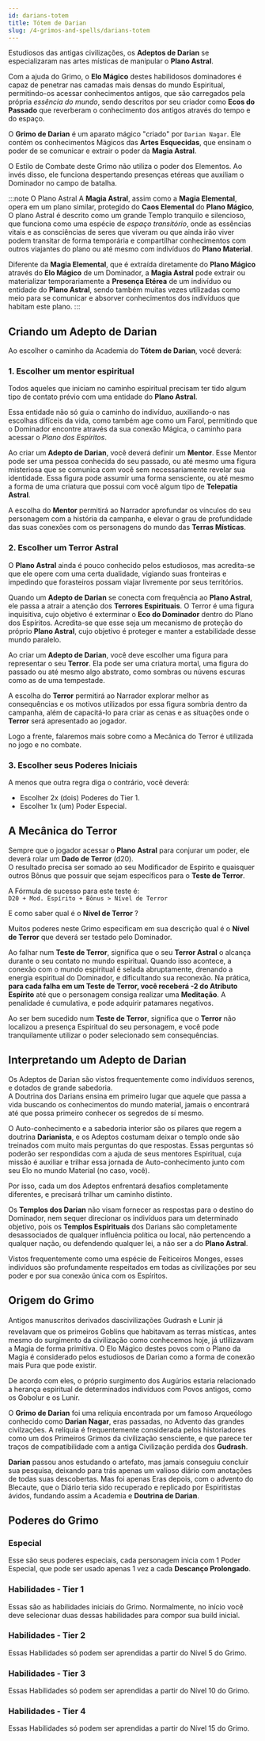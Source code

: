 ```yaml
---
id: darians-totem
title: Tótem de Darian
slug: /4-grimos-and-spells/darians-totem
---
```


Estudiosos das antigas civilizações, os **Adeptos de Darian** se especializaram nas artes místicas de manipular o **Plano Astral**.

Com a ajuda do Grimo, o **Elo Mágico** destes habilidosos dominadores é capaz de penetrar nas camadas mais densas do mundo Espiritual, permitindo-os acessar conhecimentos antigos, que são carregados pela própria *essência do mundo*, sendo descritos por seu criador como **Ecos do Passado** que reverberam o conhecimento dos antigos através do tempo e do espaço.

O **Grimo de Darian** é um aparato mágico "criado" por `Darian Nagar`. Ele contém os conhecimentos Mágicos das **Artes Esquecidas**, que ensinam o poder de se comunicar e extrair o poder da **Magia Astral**.

O Estilo de Combate deste Grimo não utiliza o poder dos Elementos. Ao invés disso, ele funciona despertando presenças etéreas que auxiliam o Dominador no campo de batalha.

:::note O Plano Astral
A **Magia Astral**, assim como a **Magia Elemental**, opera em um plano similar, protegido do **Caos Elemental** do **Plano Mágico**, O plano Astral é descrito como um grande Templo tranquilo e silencioso, que funciona como uma espécie de *espaço transitório*, onde as essências vitais e as consciências de seres que viveram ou que ainda irão viver podem transitar de forma temporária e compartilhar conhecimentos com outros viajantes do plano ou até mesmo com indivíduos do **Plano Material**.

Diferente da **Magia Elemental**, que é extraída diretamente do **Plano Mágico** através do **Elo Mágico** de um Dominador, a **Magia Astral** pode extrair ou materializar temporariamente a **Presença Etérea** de um indivíduo ou entidade do **Plano Astral**, sendo também muitas vezes utilizadas como meio para se comunicar e absorver conhecimentos dos indivíduos que habitam este plano.
:::

## Criando um Adepto de Darian

Ao escolher o caminho da Academia do **Tótem de Darian**, você deverá:

### 1. Escolher um mentor espiritual

Todos aqueles que iniciam no caminho espiritual precisam ter tido algum tipo de contato prévio com uma entidade do **Plano Astral**.

Essa entidade não só guia o caminho do indivíduo, auxiliando-o nas escolhas difíceis da vida, como também age como um Farol, permitindo que o Dominador encontre através da sua conexão Mágica, o caminho para acessar o *Plano dos Espíritos*.

Ao criar um **Adepto de Darian**, você deverá definir um **Mentor**. Esse Mentor pode ser uma pessoa conhecida do seu passado, ou até mesmo uma figura misteriosa que se comunica com você sem necessariamente revelar sua identidade. Essa figura pode assumir uma forma sensciente, ou até mesmo a forma de uma criatura que possui com você algum tipo de **Telepatia Astral**.

A escolha do **Mentor** permitirá ao Narrador aprofundar os vínculos do seu personagem com a história da campanha, e elevar o grau de profundidade das suas conexões com os personagens do mundo das **Terras Místicas**.

### 2. Escolher um Terror Astral

O **Plano Astral** ainda é pouco conhecido pelos estudiosos, mas acredita-se que ele opere com uma certa dualidade, vigiando suas fronteiras e impedindo que forasteiros possam viajar livremente por seus territórios.

Quando um **Adepto de Darian** se conecta com frequência ao **Plano Astral**, ele passa a atrair a atenção dos **Terrores Espirituais**. O Terror é uma figura inquisitiva, cujo objetivo é exterminar o **Eco do Dominador** dentro do Plano dos Espíritos. Acredita-se que esse seja um mecanismo de proteção do próprio **Plano Astral**, cujo objetivo é proteger e manter a estabilidade desse mundo paralelo.

Ao criar um **Adepto de Darian**, você deve escolher uma figura para representar o seu **Terror**. Ela pode ser uma criatura mortal, uma figura do passado ou até mesmo algo abstrato, como sombras ou núvens escuras como as de uma tempestade.

A escolha do **Terror** permitirá ao Narrador explorar melhor as consequências e os motivos utilizados por essa figura sombria dentro da campanha, além de capacitá-lo para criar as cenas e as situações onde o **Terror** será apresentado ao jogador.

Logo a frente, falaremos mais sobre como a Mecânica do Terror é utilizada no jogo e no combate.

### 3. Escolher seus Poderes Iniciais

A menos que outra regra diga o contrário, você deverá:

- Escolher 2x (dois) Poderes do Tier 1.
- Escolher 1x (um) Poder Especial.

## A Mecânica do Terror

Sempre que o jogador acessar o **Plano Astral** para conjurar um poder, ele deverá rolar um **Dado de Terror** (d20).<br/>
O resultado precisa ser somado ao seu Modificador de Espírito e quaisquer outros Bônus que possuir que sejam específicos para o **Teste de Terror**.

A Fórmula de sucesso para este teste é:<br/>
```D20 + Mod. Espírito + Bônus > Nível de Terror```

E como saber qual é o **Nível de Terror** ?

Muitos poderes neste Grimo especificam em sua descrição qual é o **Nível de Terror** que deverá ser testado pelo Dominador.

Ao falhar num **Teste de Terror**, significa que o seu **Terror Astral** o alcança durante o seu contato no mundo espiritual. Quando isso acontece, a conexão com o mundo espiritual é selada abruptamente, drenando a energia espiritual do Dominador, e dificultando sua reconexão. Na prática, **para cada falha em um Teste de Terror, você receberá -2 do Atributo Espírito** até que o personagem consiga realizar uma **Meditação**. A penalidade é cumulativa, e pode adquirir patamares negativos.

Ao ser bem sucedido num **Teste de Terror**, significa que o **Terror** não localizou a presença Espiritual do seu personagem, e você pode tranquilamente utilizar o poder selecionado sem consequências.

## Interpretando um Adepto de Darian

Os Adeptos de Darian são vistos frequentemente como indivíduos serenos, e dotados de grande sabedoria.<br/>
A Doutrina dos Darians ensina em primeiro lugar que aquele que passa a vida buscando os conhecimentos do mundo material, jamais o encontrará até que possa primeiro conhecer os segredos de sí mesmo.

O Auto-conhecimento e a sabedoria interior são os pilares que regem a doutrina **Darianista**, e os Adeptos costumam deixar o templo onde são treinados com muito mais perguntas do que respostas. Essas perguntas só poderão ser respondidas com a ajuda de seus mentores Espiritual, cuja missão é auxiliar e trilhar essa jornada de Auto-conhecimento junto com seu Elo no mundo Material (no caso, você).

Por isso, cada um dos Adeptos enfrentará desafios completamente diferentes, e precisará trilhar um caminho distinto.

Os **Templos dos Darian** não visam fornecer as respostas para o destino do Dominador, nem sequer direcionar os indivíduos para um determinado objetivo, pois os **Templos Espirituais** dos Darians são completamente desassociados de qualquer influência política ou local, não pertencendo a qualquer nação, ou defendendo qualquer lei, a não ser a do **Plano Astral**.

Vistos frequentemente como uma espécie de Feiticeiros Monges, esses indivíduos são profundamente respeitados em todas as civilizações por seu poder e por sua conexão única com os Espíritos.

## Origem do Grimo

Antigos manuscritos derivados dascivilizações Gudrash e Lunir já revelavam que os primeiros Goblins que habitavam as terras místicas, antes mesmo do surgimento da civilização como conhecemos hoje, já utlilizavam a Magia de forma primitiva. O Elo Mágico destes povos com o Plano da Magia é considerado pelos estudiosos de Darian como a forma de conexão mais Pura que pode existir.

De acordo com eles, o próprio surgimento dos Augúrios estaria relacionado a herança espiritual de determinados indivíduos com Povos antigos, como os Gobolur e os Lunir.

O **Grimo de Darian** foi uma relíquia encontrada por um famoso Arqueólogo conhecido como **Darian Nagar**, eras passadas, no Advento das grandes civilzações. A relíquia é frequentemente considerada pelos historiadores como um dos Primeiros Grimos da civilização sensciente, e que parece ter traços de compatibilidade com a antiga Civilização perdida dos **Gudrash**.

**Darian** passou anos estudando o artefato, mas jamais conseguiu concluir sua pesquisa, deixando para trás apenas um valioso diário com anotações de todas suas descobertas. Mas foi apenas Eras depois, com o advento do Blecaute, que o Diário teria sido recuperado e replicado por Espiritistas ávidos, fundando assim a Academia e **Doutrina de Darian**.

## Poderes do Grimo

### Especial

Esse são seus poderes especiais, cada personagem inicia com 1 Poder Especial, que pode ser usado apenas 1 vez a cada **Descanço Prolongado**.

### Habilidades - Tier 1

Essas são as habilidades iniciais do Grimo. Normalmente, no início você deve selecionar duas dessas habilidades para compor sua build inicial.

### Habilidades - Tier 2

Essas Habilidades só podem ser aprendidas a partir do Nível 5 do Grimo.

### Habilidades - Tier 3

Essas Habilidades só podem ser aprendidas a partir do Nível 10 do Grimo.

### Habilidades - Tier 4

Essas Habilidades só podem ser aprendidas a partir do Nível 15 do Grimo.
